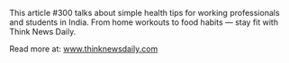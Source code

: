 This article #300 talks about simple health tips for working professionals and students in India. From home workouts to food habits — stay fit with Think News Daily.

Read more at: www.thinknewsdaily.com